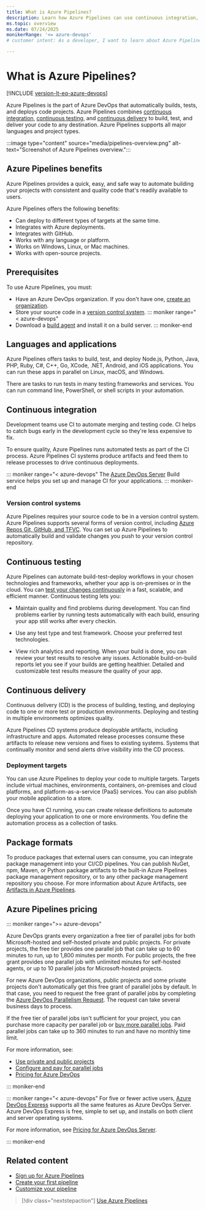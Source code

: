 ```yaml
---
title: What is Azure Pipelines?
description: Learn how Azure Pipelines can use continuous integration, testing, and delivery to automatically build, test, and deploy your code.
ms.topic: overview
ms.date: 07/24/2025
monikerRange: '<= azure-devops'
# customer intent: As a developer, I want to learn about Azure Pipelines capabilities so I can automatically build, test, and deliver my code.

---
```


# What is Azure Pipelines?

[!INCLUDE [version-lt-eq-azure-devops](../../includes/version-lt-eq-azure-devops.md)]

Azure Pipelines is the part of Azure DevOps that automatically builds, tests, and deploys code projects. Azure Pipelines combines [continuous integration](#continuous-integration), [continuous testing](#continuous-testing), and [continuous delivery](#continuous-delivery) to build, test, and deliver your code to any destination. Azure Pipelines supports all major languages and project types.

:::image type="content" source="media/pipelines-overview.png" alt-text="Screenshot of Azure Pipelines overview.":::

## Azure Pipelines benefits

Azure Pipelines provides a quick, easy, and safe way to automate building your projects with consistent and quality code that's readily available to users.

Azure Pipelines offers the following benefits:

- Can deploy to different types of targets at the same time.
- Integrates with Azure deployments.
- Integrates with GitHub.
- Works with any language or platform.
- Works on Windows, Linux, or Mac machines.
- Works with open-source projects.

## Prerequisites

To use Azure Pipelines, you must:

- Have an Azure DevOps organization. If you don't have one, [create an organization](../../organizations/accounts/create-organization.md).
- Store your source code in a [version control system](#version-control-systems).
::: moniker range="< azure-devops"
- Download a [build agent](../agents/windows-agent.md) and install it on a build server.
::: moniker-end

## Languages and applications

Azure Pipelines offers tasks to build, test, and deploy Node.js, Python, Java, PHP, Ruby, C#, C++, Go, XCode, .NET, Android, and iOS applications. You can run these apps in parallel on Linux, macOS, and Windows.

There are tasks to run tests in many testing frameworks and services. You can run command line, PowerShell, or shell scripts in your automation.

## Continuous integration

Development teams use CI to automate merging and testing code. CI helps to catch bugs early in the development cycle so they're less expensive to fix.

To ensure quality, Azure Pipelines runs automated tests as part of the CI process. Azure Pipelines CI systems produce artifacts and feed them to release processes to drive continuous deployments.

::: moniker range="< azure-devops"
The [Azure DevOps Server](https://azure.microsoft.com/services/devops/server/) Build service helps you set up and manage CI for your applications.
::: moniker-end

### Version control systems

Azure Pipelines requires your source code to be in a version control system. Azure Pipelines supports several forms of version control, including [Azure Repos Git, GitHub, and TFVC](../repos/index.md). You can set up Azure Pipelines to automatically build and validate changes you push to your version control repository.

## Continuous testing

Azure Pipelines can automate build-test-deploy workflows in your chosen technologies and frameworks, whether your app is on-premises or in the cloud. You can [test your changes continuously](../ecosystems/dotnet-core.md#run-your-tests) in a fast, scalable, and efficient manner. Continuous testing lets you:

- Maintain quality and find problems during development. You can find problems earlier by running tests automatically with each build, ensuring your app still works after every checkin.

- Use any test type and test framework. Choose your preferred test technologies.

- View rich analytics and reporting. When your build is done, you can review your test results to resolve any issues. Actionable build-on-build reports let you see if your builds are getting healthier. Detailed and customizable test results measure the quality of your app.

## Continuous delivery

Continuous delivery (CD) is the process of building, testing, and deploying code to one or more test or production environments. Deploying and testing in multiple environments optimizes quality.

Azure Pipelines CD systems produce deployable artifacts, including infrastructure and apps. Automated release processes consume these artifacts to release new versions and fixes to existing systems. Systems that continually monitor and send alerts drive visibility into the CD process.

### Deployment targets

You can use Azure Pipelines to deploy your code to multiple targets. Targets include virtual machines, environments, containers, on-premises and cloud platforms, and platform-as-a-service (PaaS) services. You can also publish your mobile application to a store.

Once you have CI running, you can create release definitions to automate deploying your application to one or more environments. You define the automation process as a collection of tasks.

## Package formats

To produce packages that external users can consume, you can integrate package management into your CI/CD pipelines. You can publish NuGet, npm, Maven, or Python package artifacts to the built-in Azure Pipelines package management repository, or to any other package management repository you choose. For more information about Azure Artifacts, see [Artifacts in Azure Pipelines](../artifacts/artifacts-overview.md).

## Azure Pipelines pricing

::: moniker range=">= azure-devops"

Azure DevOps grants every organization a free tier of parallel jobs for both Microsoft-hosted and self-hosted private and public projects. For private projects, the free tier provides one parallel job that can take up to 60 minutes to run, up to 1,800 minutes per month. For public projects, the free grant provides one parallel job with unlimited minutes for self-hosted agents, or up to 10 parallel jobs for Microsoft-hosted projects.

For new Azure DevOps organizations, public projects and some private projects don't automatically get this free grant of parallel jobs by default. In that case, you need to request the free grant of parallel jobs by completing the [Azure DevOps Parallelism Request](https://aka.ms/azpipelines-parallelism-request). The request can take several business days to process.

If the free tier of parallel jobs isn't sufficient for your project, you can purchase more capacity per parallel job or [buy more parallel jobs](../licensing/concurrent-jobs.md?tabs=self-hosted#how-do-i-buy-more-parallel-jobs). Paid parallel jobs can take up to 360 minutes to run and have no monthly time limit.

For more information, see:
- [Use private and public projects](../../organizations/projects/about-projects.md#use-private-and-public-projects)
- [Configure and pay for parallel jobs](../licensing/concurrent-jobs.md)
- [Pricing for Azure DevOps](https://azure.microsoft.com/pricing/details/devops/azure-devops-services/)

::: moniker-end

::: moniker range="< azure-devops"
For five or fewer active users, [Azure DevOps Express](https://azure.microsoft.com/services/devops/server/) supports all the same features as Azure DevOps Server. Azure DevOps Express is free, simple to set up, and installs on both client and server operating systems.

For more information, see [Pricing for Azure DevOps Server](https://azure.microsoft.com/pricing/details/devops/server/).

::: moniker-end

## Related content

- [Sign up for Azure Pipelines](pipelines-sign-up.md)
- [Create your first pipeline](../create-first-pipeline.md)
- [Customize your pipeline](../customize-pipeline.md)

> [!div class="nextstepaction"]
> [Use Azure Pipelines](pipelines-get-started.md)
